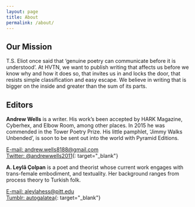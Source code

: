 ```yaml
---
layout: page
title: About
permalink: /about/
---
```


## Our Mission

T.S. Eliot once said that &#8216;genuine poetry can communicate before
it is understood&#8217;. At HVTN, we want to publish writing that affects
us before we know why and how it does so, that invites us in and locks
the door, that resists simple classification and easy escape.
We believe in writing that is bigger on the inside and greater than the sum of its parts.

## Editors

**Andrew Wells** is a writer. His work&#8217;s been accepted by
HARK Magazine, Cyberhex, and Elbow Room, among other places. In 2015
he was commended in the Tower Poetry Prize. His little pamphlet,
&#8216;Jimmy Walks Unbended&#8217;, is soon to be sent out
into the world with Pyramid Editions.

[E-mail: andrew.wells8188@gmail.com](mailto:andrew.wells8188@gmail.com)<br/>
[Twitter: @andrewwells2011](https://twitter.com/andrewwells2011){: target="_blank"}

**A. Leylâ Çolpan** is a poet and theorist whose current work engages
with trans-female embodiment, and textuality.
Her background ranges from process theory to Turkish folk.

[E-mail: aleylahess@pitt.edu](mailto:aleylahess@pitt.edu)<br/>
[Tumblr: autogalatea](http://autogalatea.tumblr.com/){: target="_blank"}
